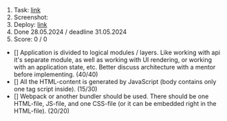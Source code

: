 1. Task: [link](https://github.com/)
2. Screenshot:
3. Deploy: [link](https://github.com/)
4. Done 28.05.2024 / deadline 31.05.2024
5. Score: 0 / 0
  - [] Application is divided to logical modules / layers. Like working with api it's separate module, as well as working with UI rendering, or working with an application state, etc. Better discuss architecture with a mentor before implementing. (40/40)
  - [] All the HTML-content is generated by JavaScript (body contains only one tag script inside). (15/30) 
  - [] Webpack or another bundler should be used. There should be one HTML-file, JS-file, and one CSS-file (or it can be embedded right in the HTML-file). (20/20)
